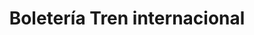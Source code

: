---
title: "Boletería Tren internacional"
url: /posadas/boleteria-tren-internacional/
shop: entradas
---